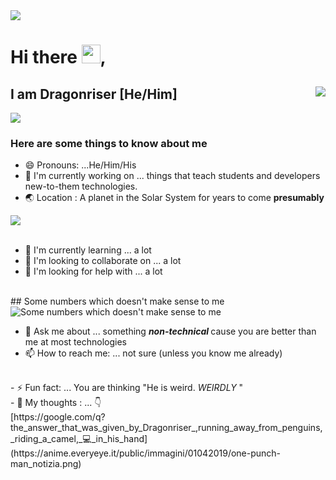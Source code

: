 
<img src="https://museum.stanford.edu/sites/default/files/images/2020-05/lfh-web-header-1200w.png">
 
# Hi there <img src="https://raw.githubusercontent.com/iampavangandhi/iampavangandhi/master/gifs/Hi.gif" width="30px" style="max-width:100%;">, 

## I am Dragonriser [He/Him] <img align="right" src="https://sbhacks.com/images/sailor_otter_idle.gif" ></a>

<img src="https://www.hackthenortheast.com/static/media/Will.3b2af3bb.png" style="max-width:20%;">

<!-- 
[]: # **🔭 *Currently working on*:  Articles that teach students and developers new-to-them technologies. <br>
[]: # **&nbsp;&nbsp;&nbsp;&nbsp;&nbsp;&nbsp;&nbsp;&nbsp;&nbsp;&nbsp; [Functional Programming ](link)<br>
 -->

### Here are some things to know about me

- 😄 Pronouns: ...He/Him/His <br> 
- 🔭 I'm currently working on ... things that teach students and developers new-to-them technologies. <br>
- 🌏 Location : A planet in the Solar System for years to come  <b>presumably</b>
<img src="https://www.hackthenortheast.com/static/media/RedPlanet.31352b6f.svg" style="max-width:50%;">
<br>
<br>

- 🌱 I'm currently learning ... a lot
- 👯 I'm looking to collaborate on ... a lot
- 🤔 I'm looking for help with ... a lot 
<br>
## Some numbers which doesn't make sense to me
<img alt="Some numbers which doesn't make sense to me" src="https://github-readme-stats.vercel.app/api/top-langs/?username=Dragonriser&layout=compact&" style="max-width:100%;">

- 💬 Ask me about ... something <b><i> non-technical </b></i> cause you are better than me at most technologies 
- 📫 How to reach me: ... not sure (unless you know me already)
<br>
- ⚡ Fun fact: ... You are thinking "He is weird. <i>WEIRDLY</i> "<br>
- 💭 My thoughts : ... 👇
<br>
[https://google.com/q?the_answer_that_was_given_by_Dragonriser_,running_away_from_penguins,_riding_a_camel,_💻_in_his_hand](https://anime.everyeye.it/public/immagini/01042019/one-punch-man_notizia.png)
<!-- 
<p> If you are new and want to know how this is done(the github about me), simply follow the later of these links:</p> 
[]:  #[The portfolio of the author](http://www.christinakopecky.com/)
[]:  #https://careerkarma.com/blog/github-profile-readme/
 -->
